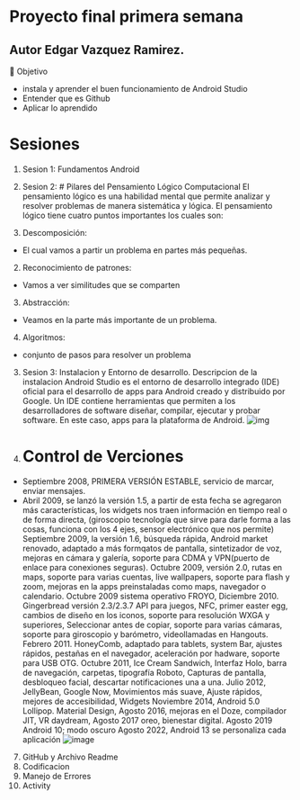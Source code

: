 # Proyecto final primera semana
## Autor Edgar Vazquez Ramirez.

🎯 Objetivo
* instala y aprender el buen funcionamiento de Android Studio
* Entender que es Github
* Aplicar lo aprendido

# Sesiones 
1. Sesion 1: Fundamentos Android



2. Sesion 2: # Pilares del Pensamiento Lógico Computacional
El pensamiento lógico es una habilidad mental que permite analizar y resolver problemas de manera sistemática y lógica.
El pensamiento lógico tiene cuatro puntos importantes los cuales son:

1. Descomposición:
 - El cual vamos a partir un problema en partes más pequeñas.
2. Reconocimiento de patrones:
 - Vamos a ver similitudes que se comparten
3. Abstracción:
 - Veamos en la parte más importante de un problema.
4. Algoritmos:
 - conjunto de pasos para resolver un problema

3. Sesion 3: Instalacion y Entorno de desarrollo.
Descripcion de la instalacion
Android Studio es el entorno de desarrollo integrado (IDE) oficial para el desarrollo de apps para Android creado y distribuido por Google.
Un IDE contiene herramientas que permiten a los desarrolladores de software diseñar, compilar, ejecutar y probar software.
En este caso, apps para la plataforma de Android.
![img](app/android.png)
5. # Control de Verciones
   
 * Septiembre 2008, PRIMERA VERSIÓN ESTABLE, servicio de marcar, enviar mensajes.
 * Abril 2009, se lanzó la versión 1.5, a partir de esta fecha se agregaron más características, los widgets nos traen información en tiempo real o de forma directa, (giroscopio tecnología que sirve para darle forma a las cosas, funciona con los 4 ejes, sensor electrónico que nos permite) 
Septiembre 2009, la versión 1.6, búsqueda rápida, Android market renovado, adaptado a más formqatos de pantalla, sintetizador de voz, mejoras en cámara y galería, soporte para CDMA y VPN(puerto de enlace para conexiones seguras).
Octubre 2009, versión 2.0, rutas en maps, soporte para varias cuentas, live wallpapers, soporte para flash y zoom, mejoras en la apps preinstaladas como maps, navegador o calendario. 
Octubre 2009 sistema operativo FROYO, 
Diciembre 2010. Gingerbread versión 2.3/2.3.7 API para juegos, NFC, primer easter egg, cambios de diseño en los iconos, soporte para resolución WXGA y superiores, Seleccionar antes de copiar, soporte para varias cámaras, soporte para giroscopio y barómetro, videollamadas en Hangouts.
Febrero 2011. HoneyComb, adaptado para tablets, system Bar, ajustes rápidos, pestañas en el navegador, aceleración por hadware, soporte para USB OTG.
Octubre 2011, Ice Cream Sandwich, Interfaz Holo, barra de navegación, carpetas, tipografía Roboto, Capturas de pantalla, desbloqueo facial, descartar notificaciones una a una.
Julio 2012, JellyBean, Google Now, Movimientos más suave, Ajuste rápidos, mejores de accesibilidad, Widgets
Noviembre 2014, Android 5.0 Lollipop. Material Design,
Agosto 2016, mejoras en el Doze, compilador JIT, VR daydream, 
Agosto 2017 oreo, bienestar digital.
Agosto 2019 Android 10; modo oscuro
Agosto 2022, Android 13 se personaliza cada aplicación
![image](https://github.com/user-attachments/assets/126c91f7-531c-4980-945d-488c60266cb1)






7. GitHub y Archivo Readme
8. Codificacion
9. Manejo de Errores
10. Activity
